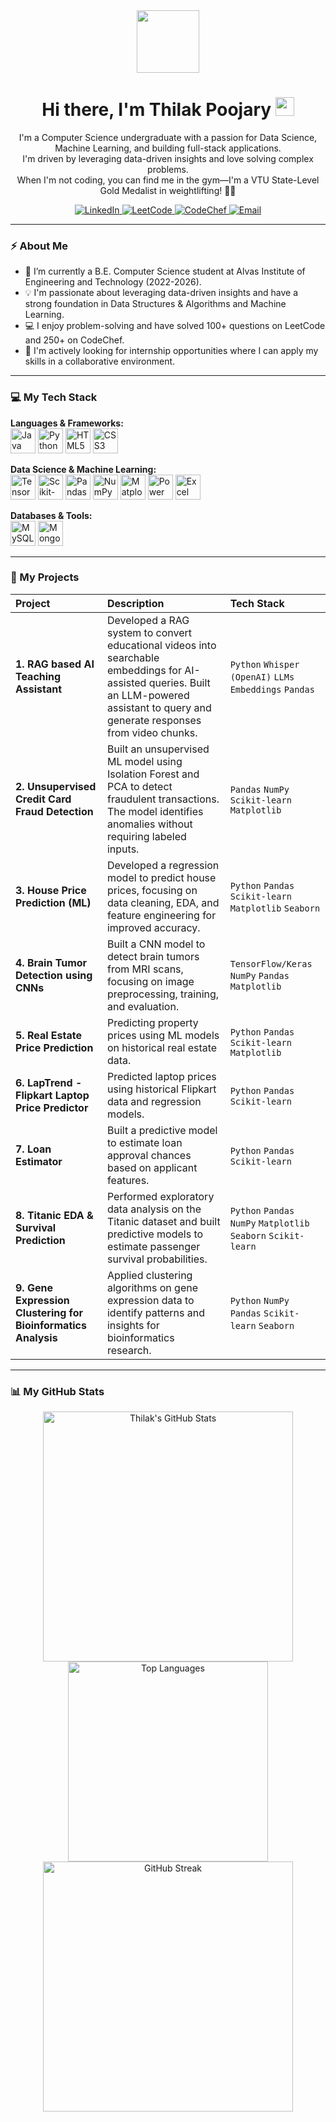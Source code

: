 <div id="header" align="center">
  <img src="https://media.giphy.com/media/M9gbBd9nbDrOTu1Mqx/giphy.gif" width="100"/>
  <h1>
    Hi there, I'm Thilak Poojary
    <img src="https://media.giphy.com/media/hvRJCLFzcasrR4ia7z/giphy.gif" width="30px"/>
  </h1>
  <p>
    I'm a Computer Science undergraduate with a passion for Data Science, Machine Learning, and building full-stack applications.
    <br/>
    I'm driven by leveraging data-driven insights and love solving complex problems.
    <br/>
    When I'm not coding, you can find me in the gym—I'm a VTU State-Level Gold Medalist in weightlifting! 🏋️‍♂️
  </p>
  
  <p align="center">
    <a href="https://www.linkedin.com/in/YOUR-LINKEDIN-USERNAME-HERE" target="_blank">
      <img src="https://img.shields.io/badge/LinkedIn-Thilak%20Poojary-0077B5?style=for-the-badge&logo=linkedin" alt="LinkedIn"/>
    </a>
    <a href="https://leetcode.com/Thilak959/" target="_blank">
      <img src="https://img.shields.io/badge/LeetCode-Thilak959-FFA116?style=for-the-badge&logo=leetcode" alt="LeetCode"/>
    </a>
    <a href="https://www.codechef.com/users/4al22cd054" target="_blank">
      <img src="https://img.shields.io/badge/CodeChef-4al22cd054-5B4638?style=for-the-badge&logo=codechef" alt="CodeChef"/>
    </a>
    <a href="mailto:thilak12p@gmail.com">
      <img src="https://img.shields.io/badge/Email-thilak12p@gmail.com-D14836?style=for-the-badge&logo=gmail" alt="Email"/>
    </a>
  </p>
</div>

---

### ⚡ About Me

- 🌱 I’m currently a B.E. Computer Science student at Alvas Institute of Engineering and Technology (2022-2026).
- 💡 I'm passionate about leveraging data-driven insights and have a strong foundation in Data Structures & Algorithms and Machine Learning.
- 💻 I enjoy problem-solving and have solved 100+ questions on LeetCode and 250+ on CodeChef.
- 🚀 I'm actively looking for internship opportunities where I can apply my skills in a collaborative environment.

---

### 💻 My Tech Stack

<p align="left">
  <strong>Languages & Frameworks:</strong><br/>
  <img src="https://cdn.jsdelivr.net/gh/devicons/devicon/icons/java/java-original.svg" alt="Java" width="40" height="40" title="Java"/>
  <img src="https://cdn.jsdelivr.net/gh/devicons/devicon/icons/python/python-original.svg" alt="Python" width="40" height="40" title="Python"/>
  <img src="https://cdn.jsdelivr.net/gh/devicons/devicon/icons/html5/html5-original.svg" alt="HTML5" width="40" height="40" title="HTML5"/>
  <img src="https://cdn.jsdelivr.net/gh/devicons/devicon/icons/css3/css3-original.svg" alt="CSS3" width="40" height="40" title="CSS3"/>
</p>

<p align="left">
  <strong>Data Science & Machine Learning:</strong><br/>
  <img src="https://cdn.jsdelivr.net/gh/devicons/devicon/icons/tensorflow/tensorflow-original.svg" alt="TensorFlow" width="40" height="40" title="TensorFlow"/>
  <img src="https://cdn.jsdelivr.net/gh/devicons/devicon/icons/scikitlearn/scikitlearn-original.svg" alt="Scikit-learn" width="40" height="40" title="Scikit-learn"/>
  <img src="https://cdn.jsdelivr.net/gh/devicons/devicon/icons/pandas/pandas-original.svg" alt="Pandas" width="40" height="40" title="Pandas"/>
  <img src="https://cdn.jsdelivr.net/gh/devicons/devicon/icons/numpy/numpy-original.svg" alt="NumPy" width="40" height="40" title="NumPy"/>
  <img src="https://cdn.jsdelivr.net/gh/devicons/devicon/icons/matplotlib/matplotlib-original.svg" alt="Matplotlib" width="40" height="40" title="Matplotlib"/>
  <img src="https://cdn.jsdelivr.net/gh/devicons/devicon/icons/powerbi/powerbi-original.svg" alt="Power BI" width="40" height="40" title="Power BI"/>
  <img src="https://cdn.jsdelivr.net/gh/devicons/devicon/icons/excel/excel-original.svg" alt="Excel" width="40" height="40" title="Excel"/>
</p>

<p align="left">
  <strong>Databases & Tools:</strong><br/>
  <img src="https://cdn.jsdelivr.net/gh/devicons/devicon/icons/mysql/mysql-original.svg" alt="MySQL" width="40" height="40" title="MySQL"/>
  <img src="https://cdn.jsdelivr.net/gh/devicons/devicon/icons/mongodb/mongodb-original.svg" alt="MongoDB" width="40" height="40" title="MongoDB"/>
</p>

---

### 🚀 My Projects

| Project | Description | Tech Stack |
| :--- | :--- | :--- |
| **1. RAG based AI Teaching Assistant** | Developed a RAG system to convert educational videos into searchable embeddings for AI-assisted queries. Built an LLM-powered assistant to query and generate responses from video chunks. | `Python` `Whisper (OpenAI)` `LLMs` `Embeddings` `Pandas` |
| **2. Unsupervised Credit Card Fraud Detection** | Built an unsupervised ML model using Isolation Forest and PCA to detect fraudulent transactions. The model identifies anomalies without requiring labeled inputs. | `Pandas` `NumPy` `Scikit-learn` `Matplotlib` |
| **3. House Price Prediction (ML)** | Developed a regression model to predict house prices, focusing on data cleaning, EDA, and feature engineering for improved accuracy. | `Python` `Pandas` `Scikit-learn` `Matplotlib` `Seaborn` |
| **4. Brain Tumor Detection using CNNs** | Built a CNN model to detect brain tumors from MRI scans, focusing on image preprocessing, training, and evaluation. | `TensorFlow/Keras` `NumPy` `Pandas` `Matplotlib` |
| **5. Real Estate Price Prediction** | Predicting property prices using ML models on historical real estate data. | `Python` `Pandas` `Scikit-learn` `Matplotlib` |
| **6. LapTrend - Flipkart Laptop Price Predictor** | Predicted laptop prices using historical Flipkart data and regression models. | `Python` `Pandas` `Scikit-learn` |
| **7. Loan Estimator** | Built a predictive model to estimate loan approval chances based on applicant features. | `Python` `Pandas` `Scikit-learn` |
| **8. Titanic EDA & Survival Prediction** | Performed exploratory data analysis on the Titanic dataset and built predictive models to estimate passenger survival probabilities. | `Python` `Pandas` `NumPy` `Matplotlib` `Seaborn` `Scikit-learn` |
| **9. Gene Expression Clustering for Bioinformatics Analysis** | Applied clustering algorithms on gene expression data to identify patterns and insights for bioinformatics research. | `Python` `NumPy` `Pandas` `Scikit-learn` `Seaborn` |

---

### 📊 My GitHub Stats

<p align="center">
  <img src="https://github-readme-stats.vercel.app/api?username=YOUR-GITHUB-USERNAME-HERE&show_icons=true&theme=tokyonight&count_private=true&include_all_commits=true" alt="Thilak's GitHub Stats" width="400"/>
  
  <img src="https://github-readme-stats.vercel.app/api/top-langs/?username=YOUR-GITHUB-USERNAME-HERE&layout=compact&theme=tokyonight" alt="Top Languages" width="320"/>
  
  <img src="https://github-readme-streak-stats.herokuapp.com/?user=YOUR-GITHUB-USERNAME-HERE&theme=tokyonight" alt="GitHub Streak" width="400"/>
</p>
